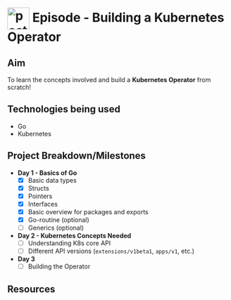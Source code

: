 # <img src="https://github.com/kubesimplify/cloudnative-lab/assets/72245772/de679a18-a457-43c0-9cb8-e75d6b87b348" alt="poster" width=50px height=50px align="center"> Episode - Building a Kubernetes Operator

## Aim

To learn the concepts involved and build a **Kubernetes Operator** from scratch!

## Technologies being used
- Go
- Kubernetes

## Project Breakdown/Milestones

- **Day 1 - Basics of Go**
    - [x] Basic data types
    - [x] Structs
    - [x] Pointers
    - [x] Interfaces
    - [x] Basic overview for packages and exports 
    - [x] Go-routine (optional)
    - [ ] Generics (optional)

- **Day 2 - Kubernetes Concepts Needed**
    - [ ] Understanding K8s core API
    - [ ] Different API versions (`extensions/v1beta1`, `apps/v1`, etc.)

- **Day 3**
    - [ ] Building the Operator

## Resources


